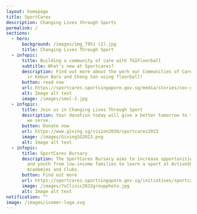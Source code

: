 ```yaml
---
layout: homepage
title: SportCares
description: Changing Lives through Sports
permalink: /
sections:
  - hero:
      background: /images/img_7951 (2).jpg
      title: Changing Lives Through Sport
  - infopic:
      title: Building a community of care with TGIFloorball
      subtitle: What's new at Sportcares?
      description: Find out more about the work our Communities of Care Grantee does
        in Kebun Baru and Cheng San using floorball!
      button: read now
      url: https://sportcares.sportsingapore.gov.sg/media/stories/coc-grant-tgifloorball/
      alt: Image alt text
      image: /images/smol-2.jpg
  - infopic:
      title: Join us in Changing Lives Through Sport
      description: Your donation today will give a better tomorrow to the communities
        we serve.
      button: Donate now
      url: https://www.giving.sg/vision2030/sportcares2023
      image: /images/GivingSG2023.png
      alt: Image alt text
  - infopic:
      title: SportCares Bursary
      description: The SportCares Bursary aims to increase opportunities for children
        and youth from low-income families to learn a sport at ActiveSG
        Academies and Clubs.
      button: Find out more
      url: https://sportcares.sportsingapore.gov.sg/initiatives/sportcaresbursary
      image: /images/7sClinic2022groupphoto.jpg
      alt: Image alt text
notification: ""
image: /images/isomer-logo.svg
---
```

